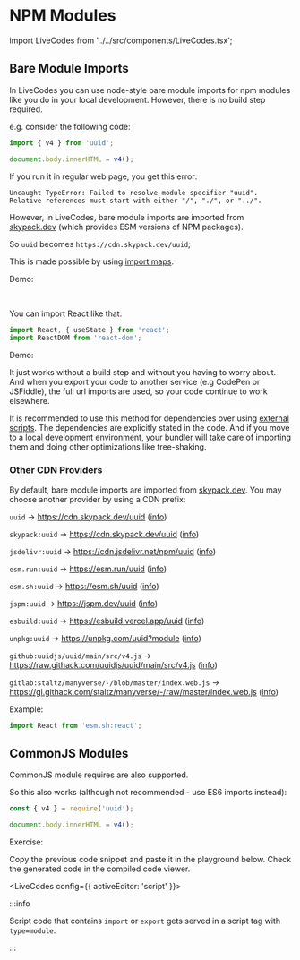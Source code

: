 # NPM Modules

import LiveCodes from '../../src/components/LiveCodes.tsx';

## Bare Module Imports

In LiveCodes you can use node-style bare module imports for npm modules like you do in your local development. However, there is no build step required.

e.g. consider the following code:

```js
import { v4 } from 'uuid';

document.body.innerHTML = v4();
```

If you run it in regular web page, you get this error:

```
Uncaught TypeError: Failed to resolve module specifier "uuid". Relative references must start with either "/", "./", or "../".
```

However, in LiveCodes, bare module imports are imported from [skypack.dev](https://www.skypack.dev/) (which provides ESM versions of NPM packages).

So `uuid` becomes `https://cdn.skypack.dev/uuid`;

This is made possible by using [import maps](https://github.com/WICG/import-maps).

<p id="npm-modules-demo1">Demo:</p>

<LiveCodes query="js=import%20%7B%20v4%20%7D%20from%20%27uuid%27%3B%0A%0Adocument.body.innerHTML%20%3D%20v4()%3B"></LiveCodes>

<p>&nbsp;</p>

You can import React like that:

```js
import React, { useState } from 'react';
import ReactDOM from 'react-dom';
```

Demo:

<LiveCodes template="react"></LiveCodes>

It just works without a build step and without you having to worry about. And when you export your code to another service (e.g CodePen or JSFiddle), the full url imports are used, so your code continue to work elsewhere.

It is recommended to use this method for dependencies over using [external scripts](./resources-assets.md#external-stylesheetsscripts). The dependencies are explicitly stated in the code. And if you move to a local development environment, your bundler will take care of importing them and doing other optimizations like tree-shaking.

### Other CDN Providers

By default, bare module imports are imported from [skypack.dev](https://www.skypack.dev/). You may choose another provider by using a CDN prefix:

`uuid` → https://cdn.skypack.dev/uuid ([info](https://www.skypack.dev/))

`skypack:uuid` → https://cdn.skypack.dev/uuid ([info](https://www.skypack.dev/))

`jsdelivr:uuid` → https://cdn.jsdelivr.net/npm/uuid ([info](https://www.jsdelivr.com/))

`esm.run:uuid` → https://esm.run/uuid ([info](https://esm.run/))

`esm.sh:uuid` → https://esm.sh/uuid ([info](https://esm.sh/))

`jspm:uuid` → https://jspm.dev/uuid ([info](https://jspm.org))

`esbuild:uuid` → https://esbuild.vercel.app/uuid ([info](https://esbuild.vercel.app/))

`unpkg:uuid` → https://unpkg.com/uuid?module ([info](https://unpkg.com/))

`github:uuidjs/uuid/main/src/v4.js` → https://raw.githack.com/uuidjs/uuid/main/src/v4.js ([info](https://raw.githack.com/))

`gitlab:staltz/manyverse/-/blob/master/index.web.js` → https://gl.githack.com/staltz/manyverse/-/raw/master/index.web.js ([info](https://raw.githack.com/))

Example:

```js
import React from 'esm.sh:react';
```

## CommonJS Modules

CommonJS module requires are also supported.

So this also works (although not recommended - use ES6 imports instead):

```js
const { v4 } = require('uuid');

document.body.innerHTML = v4();
```

Exercise:

Copy the previous code snippet and paste it in the playground below. Check the generated code in the compiled code viewer.

<LiveCodes config={{ activeEditor: 'script' }}></LiveCodes>

:::info

Script code that contains `import` or `export` gets served in a script tag with `type=module`.

:::

